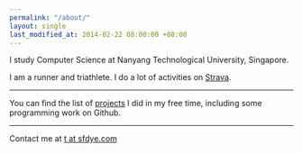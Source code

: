 ```yaml
---
permalink: "/about/"
layout: single
last_modified_at: 2014-02-22 08:00:00 +08:00
---
```


I study Computer Science at Nanyang Technological University, Singapore.

I am a runner and triathlete. I do a lot of activities on [Strava][strava].

[strava]: https://www.strava.com/athletes/sfdye

---

You can find the list of [projects](http://sfdye.com/projects) I did in my free time, including some programming work on Github.


---

Contact me at [t at sfdye.com][email]

[email]: mailto:t@sfdye.com
